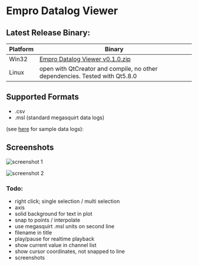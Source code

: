 # Empro Datalog Viewer

## Latest Release Binary:

| Platform | Binary |
|---|---|
| Win32 | [Empro Datalog Viewer v0.1.0.zip](https://github.com/cyferc/Empro-Datalog-Viewer/tree/master/Release/Win32/EmproDatalogViewer_0.1.0.zip) |
| Linux | open with QtCreator and compile, no other dependencies. Tested with Qt5.8.0 |

## Supported Formats

- .csv
- .msl (standard megasquirt data logs)

(see [here](https://github.com/cyferc/Empro-Datalog-Viewer/tree/master/docs/sampleDatalogs) for sample data logs):

## Screenshots

![screenshot 1](https://raw.githubusercontent.com/cyferc/Empro-Datalog-Viewer/master/docs/screenshots/1.png)

![screenshot 2](https://raw.githubusercontent.com/cyferc/Empro-Datalog-Viewer/master/docs/screenshots/2.png)

### Todo:
- right click; single selection / multi selection
- axis
- solid background for text in plot
- snap to points / interpolate
- use megasquirt .msl units on second line
- filename in title
- play/pause for realtime playback
- show current value in channel list
- show cursor coordinates, not snapped to line
- screenshots
